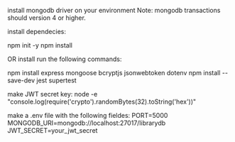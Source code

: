 install mongodb driver on your environment
Note: mongodb transactions should version 4 or higher.

install dependecies:

npm init -y
npm install

OR install run the following commands:

npm install express mongoose bcryptjs jsonwebtoken dotenv
npm install --save-dev jest supertest


make JWT secret key:
node -e "console.log(require('crypto').randomBytes(32).toString('hex'))"

make a .env file with the following fieldes:
PORT=5000
MONGODB_URI=mongodb://localhost:27017/librarydb
JWT_SECRET=your_jwt_secret